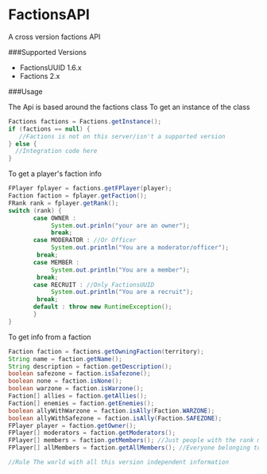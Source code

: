 FactionsAPI
===========

A cross version factions API

###Supported Versions
- FactionsUUID 1.6.x
- Factions 2.x

###Usage

The Api is based around the factions class
To get an instance of the class

```java
Factions factions = Factions.getInstance();
if (factions == null) {
   //Factions is not on this server/isn't a supported version
} else {
  //Integration code here
}
```

To get a player's faction info

```java
FPlayer fplayer = factions.getFPlayer(player);
Faction faction = fplayer.getFaction();
FRank rank = fplayer.getRank();
switch (rank) {
       case OWNER :
       	    System.out.prinln("your are an owner");
       	    break;
       case MODERATOR : //Or Officer
       	    System.out.println("You are a moderator/officer");
	    break;
       case MEMBER :
       	    System.out.println("You are a member");
	    break;
       case RECRUIT : //Only FactionsUUID
       	    System.out.println("You are a recruit");
	    break;
       default : throw new RuntimeException();
       }
}
```

To get info from a faction

```java
Faction faction = factions.getOwningFaction(territory);
String name = faction.getName();
String description = faction.getDescription();
boolean safezone = faction.isSafezone();
boolean none = faction.isNone();
boolean warzone = faction.isWarzone();
Faction[] allies = faction.getAllies();
Faction[] enemies = faction.getEnemies();
boolean allyWithWarzone = faction.isAlly(Faction.WARZONE);
boolean allyWithSafezone = faction.isAlly(Faction.SAFEZONE);
FPlayer player = faction.getOwner();
FPlayer[] moderators = faction.getModerators();
FPlayer[] members = faction.getMembers(); //Just people with the rank member
FPlayer[] allMembers = faction.getAllMembers(); //Everyone belonging to the faction

//Rule The world with all this version independent information

```
